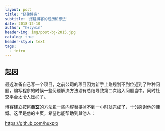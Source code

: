 ```yaml
---
layout: post
title: "搭建博客"
subtitle: '搭建博客的经历和想法'
date: 2018-12-10
author: "helywin"
header-img: img/post-bg-2015.jpg
catalog: true
header-style: text
tags:
  - intro
---
```


## 起因

​	最近准备自己写一个项目，之前公司的项目因为新手上路规划不到位遇到了种种问题，编写程序的时候一些问题解决方法没有总结导致第二次陷入问题当中。同时社交平台太令人压抑了。

​	博客建立按照**黄玄**的方法把一些内容替换掉不到一小时就完成了，十分感谢他的慷慨。这里是他的主页，希望也能帮助到其他人：

https://github.com/huxpro